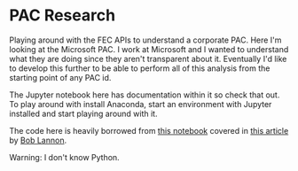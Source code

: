 # PAC Research
Playing around with the FEC APIs to understand a corporate PAC. Here I'm looking at the Microsoft PAC. I work at Microsoft and I wanted to understand what they are doing since they aren't transparent about it. Eventually I'd like to develop this further to be able to perform all of this analysis from the starting point of any PAC id.

The Jupyter notebook here has documentation within it so check that out. To play around with install Anaconda, start an environment with Jupyter installed and start playing around with it.

The code here is heavily borrowed from [this notebook](https://github.com/boblannon/blogpost_fec-api-howto/blob/master/fec_api.ipynb) covered in [this article](http://sunlightfoundation.com/blog/2015/07/08/openfec-makes-campaign-finance-data-more-accessible-with-new-api-heres-how-to-get-started/) by [Bob Lannon](https://github.com/boblannon).

Warning: I don't know Python.
